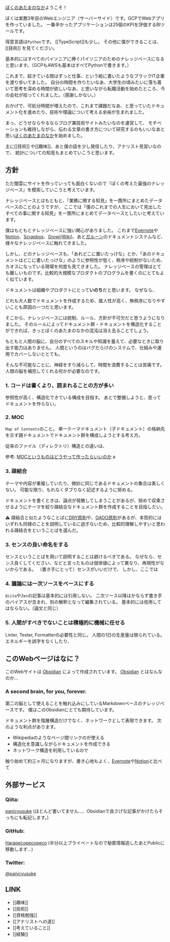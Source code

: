[ぼくのあたまのなか](https://publish.obsidian.md/panicyusuke/Me/%E3%81%AF%E3%81%98%E3%82%81%E3%81%BE%E3%81%97%E3%81%A6)ようこそ！

ぼくは実務3年目のWebエンジニア（サーバーサイド）です。GCPでWebアプリを作っていました。
一番辛かったアプリケーションは25個のKPIを評価するBIツールです。

得意言語は`Python`です。
[[TypeScript]]も少し。
その他に僕ができることは、[[技術]] を見てください。

基本的にはすべてのパイソニアに捧ぐパイソニアのためのナレッジベースになると思います。（GCPもAWSも基本はすべてPythonで書きます。）

これまで、起きている間はずっと仕事、という絵に書いたようなブラックIT企業を渡り歩いてました。
自分の時間を作りたいなあ、大学生の頃みたいに落ち着いて思考を深める時間が欲しいなあ、と思いながら転職活動を始めたところ、今の会社が拾ってくれました。（感謝しかない。）

おかげで、可処分時間が増えたので、これまで課題だなあ、と思っていたドキュメント化を進めたり、技術や理論について考える余裕が生まれました。

まっ、どうせならやるならブログ兼技術サイトみたいなのを運営して、
モチベーションも維持しながら、伝わる文章の書き方について研究するのもいいなあと思い[ぼくのあたまのなか](https://publish.obsidian.md/panicyusuke/Me/%E3%81%AF%E3%81%98%E3%82%81%E3%81%BE%E3%81%97%E3%81%A6)を始めました。

主に[[技術]] や[[趣味]]、あと僕の話を少し発信したり、アナリスト見習いなので、
統計についての知見もまとめていこうと思います。

## 方針

ただ闇雲にサイトを作っていっても面白くないので『ぼくの考えた最強のナレッジベース』を模索していこうと考えています。

ナレッジベースとはもともと、「業務に関する知見」を一箇所にまとめたデータベースのことのようですが、
ここでは「僕のこれまでの人生において見出したすべての事に関する知見」を一箇所にまとめてデータベースとしたいと考えています。

僕はもともとナレッジベースに強い関心がありました。
これまで[Evernote](https://evernote.com/intl/jp)や[Notion](https://www.notion.so/product?fredir=1)、[Scrapbox](https://scrapbox.io/product)、[Growi(Wiki)](https://growi.cloud/)、あと[ガルーン](https://garoon.cybozu.co.jp/function/detail/cabinet/)のドキュメントシステムなど、様々なナレッジベースに触れてきました。

しかし、どのナレッジベースも、「あれどこに置いたっけな」とか、「あのドキュメントはどこに書いたっけな」のように参照性が低く、秩序や統制がないため、カオスになっている現場を何度も見てきました。
ナレッジベースの管理はとても難しいものです。比較的大規模なプロダクトのプログラムを書くのにとてもよく似ています。

ドキュメントは組織やプロダクトにとって**いのち**だと思います。
なぜなら、

どれも大人数でドキュメントを作成するため、属人性が高く、無秩序になりやすいことも原因の一つだと思います。

そこから、ナレッジベースには統制、ルール、方針が不可欠だと思うようになりました。
そのルールによってドキュメント群・ドキュメントを構造化することができれば、きっとぼくのあたまのなかの混沌は消え去ることでしょう。

もともと人間の脳に、自分のすべてのスキルや知識を蓄えて、必要なときに取り出す能力はありません。
人間というのはバグだらけのシステムで、仕組みや運用でカバーしないととても。

そんな不可能なことに、神経をすり減らして、時間を浪費することは苦痛です。
人間の脳を補完してくれる何かが必要なのです。

### 1. コードは書くより、読まれることの方が多い

参照性が高く、構造化できている構成を目指す。
あとで整備しようと、思ってドキュメントを作らない。

### 2. MOC

`Map of Contents`のこと。
単一テーマドキュメント（子ドキュメント）の格納先を示す親ドキュメントでドキュメント群を構成しようとする考え方。

従来のファイル（ディレクトリ）構造との違いは、

参考: [MOCというものはどうやって作ったらいいのか](https://knowledgestuck.substack.com/p/moc)
a
### 3. 疎結合

テーマや内容が重複していたり、微妙に同じであるドキュメントの集合は美しくない。
可能な限り、もれなくダブりなく記述するように努める。

ドキュメントを書くときは、論点が発散してしまうことがあるが、努めて収束させるようにテーマを絞り疎結合なドキュメント群を作成することを目指したい。

⚠ 疎結合と似たようなことばに[DRY原則](https://ja.wikipedia.org/wiki/Don%27t_repeat_yourself)や、[OAOO原則](https://dotnetdevelopmentinfrastructure.osscons.jp/index.php?OAOO%28Once%20And%20Only%20Once%29)があるが、本質的にはいずれも同様のことを説明しているに過ぎないため、比較的理解しやすいと思われる疎結合をということばを選んだ。

### 3. センスの良い命名をする

センスということばを用いて説明することは避けるべきである。
なぜなら、センス良くしてください、などと言ったものは個体値によって異なり、再現性がないからである。
（書き手にとって）センスがいいだけで、
しかし、ここでは

### 4. 議論には一次ソースをベースにする

`Qiita`や`Zen`の記事は基本的には引用しない。
二次ソース以降はかならず書き手のバイアスが含まれ、別の解釈となって編集されている。
基本的には信用してはならない。（論文と同じ）

### 5. 人間がすべきでないことは積極的に機械に任せる

Linter, Tester, Formatterの必要性と同じ。
人間の1日の生産量は限られている。
エネルギーを誤字をなくしたり、

## このWebページはなに？

このWebサイトは [Obsidian](https://obsidian.md/) によって作成されています。
[Obsidian](https://obsidian.md/) とはなんなのか...

### A second brain,  for you, forever.

第二の脳として使えることを触れ込みにしているMarkdownベースのナレッジベースです。
僕はこのObsidianにとても期待しています。

ドキュメント群を階層構造だけでなく、ネットワークとして表現できます。
次のような利点があります。

- Wikipediaのようなページ間リンクのが使える
- 構造化を意識しながらドキュメントを作成できる
- ネットワーク構造を利用しているので

触り始めて約三ヶ月になりますが、書き心地もよく、[Evernote](https://evernote.com/intl/jp)や[Notion](https://www.notion.so/product?fredir=1)と比べて

## 外部サービス

### Qiita:
[panicyusuke](https://qiita.com/panicyusuke) (ほとんど書いてません...、Obsidianで良さげな記事がかけたらそっちにも転記します。)

### GitHub:
[Harapecopecopeco](https://github.com/Harapecopecopeco/Obsidian) (半分以上プライベートなので秘匿情報逃したあとPublicに移動します...)

### Twitter:

[@panicyusuke](https://twitter.com/panicyusuke)

## LINK

- [[趣味]]
- [[技術]]
- [[資格勉強]]
- [[アナリストへの道]]
- [[考えていること]]
- [[経験]]

